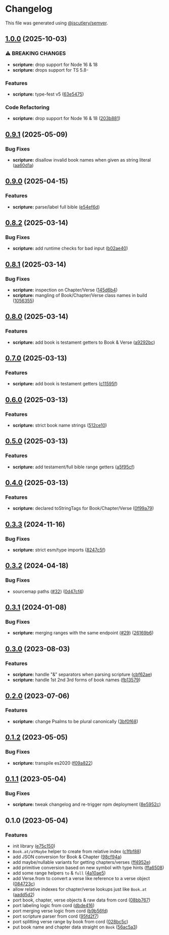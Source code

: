 # Changelog

This file was generated using [@jscutlery/semver](https://github.com/jscutlery/semver).

## [1.0.0](https://github.com/SeedCompany/libs/compare/scripture-0.9.1...scripture-1.0.0) (2025-10-03)


### ⚠ BREAKING CHANGES

* **scripture:** drop support for Node 16 & 18
* **scripture:** drops support for TS 5.8-

### Features

* **scripture:** type-fest v5 ([63e5475](https://github.com/SeedCompany/libs/commit/63e547535c5813721ec8e8437ffe72e483171a8a))


### Code Refactoring

* **scripture:** drop support for Node 16 & 18 ([203b881](https://github.com/SeedCompany/libs/commit/203b8814b0d7f345ecaa137b97fb4b241d800eb1))

## [0.9.1](https://github.com/SeedCompany/libs/compare/scripture-0.9.0...scripture-0.9.1) (2025-05-09)


### Bug Fixes

* **scripture:** disallow invalid book names when given as string literal ([aa60d1a](https://github.com/SeedCompany/libs/commit/aa60d1a42fa419c3a2cefbd667de7336fb71e9d4))

## [0.9.0](https://github.com/SeedCompany/libs/compare/scripture-0.8.2...scripture-0.9.0) (2025-04-15)


### Features

* **scripture:** parse/label full bible ([e54ef6d](https://github.com/SeedCompany/libs/commit/e54ef6d13a3dd21088876648762c4d0cd513ec5e))

## [0.8.2](https://github.com/SeedCompany/libs/compare/scripture-0.8.1...scripture-0.8.2) (2025-03-14)


### Bug Fixes

* **scripture:** add runtime checks for bad input ([b02ae40](https://github.com/SeedCompany/libs/commit/b02ae4033c5bc573eb3d392c4e424051b3df45b8))

## [0.8.1](https://github.com/SeedCompany/libs/compare/scripture-0.8.0...scripture-0.8.1) (2025-03-14)


### Bug Fixes

* **scripture:** inspection on Chapter/Verse ([145d6b4](https://github.com/SeedCompany/libs/commit/145d6b4ff81a32a0cf732883f5994a8934b9de4c))
* **scripture:** mangling of Book/Chapter/Verse class names in build ([1056355](https://github.com/SeedCompany/libs/commit/1056355934a694fe056faecc090b8e1e9ac3a668))

## [0.8.0](https://github.com/SeedCompany/libs/compare/scripture-0.7.0...scripture-0.8.0) (2025-03-14)


### Features

* **scripture:** add book is testament getters to Book & Verse ([a9292bc](https://github.com/SeedCompany/libs/commit/a9292bc392d9b265f245b420b2e76f1af6df77d9))

## [0.7.0](https://github.com/SeedCompany/libs/compare/scripture-0.6.0...scripture-0.7.0) (2025-03-13)


### Features

* **scripture:** add book is testament getters ([c11595f](https://github.com/SeedCompany/libs/commit/c11595f03b8388da4c40d48e8537e8630dfa9ba7))

## [0.6.0](https://github.com/SeedCompany/libs/compare/scripture-0.5.0...scripture-0.6.0) (2025-03-13)


### Features

* **scripture:** strict book name strings ([512ce10](https://github.com/SeedCompany/libs/commit/512ce10f1f30a6008106b273d56c283d8441b7a8))

## [0.5.0](https://github.com/SeedCompany/libs/compare/scripture-0.4.0...scripture-0.5.0) (2025-03-13)


### Features

* **scripture:** add testament/full bible range getters ([a5f95cf](https://github.com/SeedCompany/libs/commit/a5f95cfba1ea57a0d5cbfbbb1dd388d940a47d04))

## [0.4.0](https://github.com/SeedCompany/libs/compare/scripture-0.3.3...scripture-0.4.0) (2025-03-13)


### Features

* **scripture:** declared toStringTags for Book/Chapter/Verse ([0f99a79](https://github.com/SeedCompany/libs/commit/0f99a79919695b79776d7f363afeb7a4dc9e3bab))

## [0.3.3](https://github.com/SeedCompany/libs/compare/scripture-0.3.2...scripture-0.3.3) (2024-11-16)


### Bug Fixes

* **scripture:** strict esm/type imports ([8247c5f](https://github.com/SeedCompany/libs/commit/8247c5f5c39193a6a200b105e43fdba83cb892ae))

## [0.3.2](https://github.com/SeedCompany/libs/compare/scripture-0.3.1...scripture-0.3.2) (2024-04-18)


### Bug Fixes

* sourcemap paths ([#32](https://github.com/SeedCompany/libs/issues/32)) ([0d47cf4](https://github.com/SeedCompany/libs/commit/0d47cf47898fbe24f3adb8fdf4cb000b40f68a89))

## [0.3.1](https://github.com/SeedCompany/libs/compare/scripture-0.3.0...scripture-0.3.1) (2024-01-08)


### Bug Fixes

* **scripture:** merging ranges with the same endpoint ([#29](https://github.com/SeedCompany/libs/issues/29)) ([26169b6](https://github.com/SeedCompany/libs/commit/26169b62b92b4b346164af306bc3ee0aafdcb5ec))

## [0.3.0](https://github.com/SeedCompany/libs/compare/scripture-0.2.0...scripture-0.3.0) (2023-08-03)


### Features

* **scripture:** handle "&" separators when parsing scripture ([cbf62ae](https://github.com/SeedCompany/libs/commit/cbf62ae3ef908cb2be278c4e8f1993f1cec8c31d))
* **scripture:** handle 1st 2nd 3rd forms of book names ([fb13579](https://github.com/SeedCompany/libs/commit/fb13579488639064cf9f0ffda1ad4aadb0c9fefe))

## [0.2.0](https://github.com/SeedCompany/libs/compare/scripture-0.1.2...scripture-0.2.0) (2023-07-06)


### Features

* **scripture:** change Psalms to be plural canonically ([3bf0f68](https://github.com/SeedCompany/libs/commit/3bf0f68fdb98b3f3d47aa4bb7422f6fbdcb4d362))

## [0.1.2](https://github.com/SeedCompany/libs/compare/scripture-0.1.1...scripture-0.1.2) (2023-05-05)


### Bug Fixes

* **scripture:** transpile es2020 ([f09a822](https://github.com/SeedCompany/libs/commit/f09a82221ffe092d4ab66455789f67f3b64f5e15))

## [0.1.1](https://github.com/SeedCompany/libs/compare/scripture-0.1.0...scripture-0.1.1) (2023-05-04)


### Bug Fixes

* **scripture:** tweak changelog and re-trigger npm deployment ([8e5952c](https://github.com/SeedCompany/libs/commit/8e5952c57a932dd4dd90d8fc21f25ba880e7ba5e))

## 0.1.0 (2023-05-04)


### Features

* init library ([e75c150](https://github.com/SeedCompany/libs/commit/e75c15095f8e199b8624390e7792e935e62f529c))
* `Book.at/atMaybe` helper to create from relative index ([c1fbf88](https://github.com/SeedCompany/libs/commit/c1fbf88dc5dd0c8fed0c8467002101fec608c890))
* add JSON conversion for Book & Chapter ([98cf94a](https://github.com/SeedCompany/libs/commit/98cf94ac3237e980b76cfdfa54d8d7ac0361b35d))
* add maybe/nullable variants for getting chapters/verses ([ff4952e](https://github.com/SeedCompany/libs/commit/ff4952ed02e33ef0decda27fcbe7888cbfad354f))
* add primitive conversion based on new symbol with type hints ([ffa6508](https://github.com/SeedCompany/libs/commit/ffa65083424a173e9784c3b12e2fd58fb897a7a3))
* add some range helpers `to` & `full` ([4a10ae5](https://github.com/SeedCompany/libs/commit/4a10ae511ad5b02caa53881ca7187ade9d94dac4))
* add Verse.from to convert a verse like reference to a verse object ([084723c](https://github.com/SeedCompany/libs/commit/084723c6a4695dc56dd3fb3aa8edb7cc3273c231))
* allow relative indexes for chapter/verse lookups just like `Book.at` ([aadd5d2](https://github.com/SeedCompany/libs/commit/aadd5d2fd6eb8417b24d37afacc97377da5aafaa))
* port book, chapter, verse objects & raw data from cord ([08bb767](https://github.com/SeedCompany/libs/commit/08bb7673c30dcb222190945e6210976082eeec7a))
* port labeling logic from cord ([dbde416](https://github.com/SeedCompany/libs/commit/dbde416563e31ab9969ecc459f4831c4f9186a4d))
* port merging verse logic from cord ([b9b56fd](https://github.com/SeedCompany/libs/commit/b9b56fd342e597d48a749d099cf3e19a799c444a))
* port scripture parser from cord ([95fd2f7](https://github.com/SeedCompany/libs/commit/95fd2f7396ea7a318e17ae2483c6f770dcfb7fe1))
* port splitting verse range by book from cord ([028bc5c](https://github.com/SeedCompany/libs/commit/028bc5cdcdc55ab06a992435577c85e5ec42d3c5))
* put book name and chapter data straight on `Book` ([56ac5a3](https://github.com/SeedCompany/libs/commit/56ac5a360270d995671c231e340b623c37010c59))
